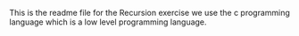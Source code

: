 This is the readme file for the Recursion exercise we use the c programming language which is a low level programming language.